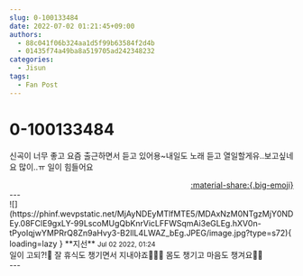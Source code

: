 ```yaml
---
slug: 0-100133484
date: 2022-07-02 01:21:45+09:00
authors:
  - 88c041f06b324aa1d5f99b63584f2d4b
  - 01435f74a49ba8a519705ad242348232
categories:
  - Jisun
tags:
  - Fan Post
---
```


# 0-100133484

<div class="post-container" markdown="1">
<div class="content-container md-sidebar__scrollwrap" markdown="1">

신곡이 너무 좋고 요즘 출근하면서 듣고 있어용~내일도 노래 듣고 열일할게유..보고싶네요 많이..ㅠ 일이 힘들어요

</div>
</div>

<div style="text-align: right;" markdown="1">
<a href="https://weverse.io/fromis9/fanpost/0-100133484" style="text-align: right;">:material-share:{.big-emoji}</a>
</div>
---

<div class="comments-container md-sidebar__scrollwrap" markdown="1">
<div class="comment" markdown="1">
<div class='id-container' markdown="1">
![](https://phinf.wevpstatic.net/MjAyNDEyMTlfMTE5/MDAxNzM0NTgzMjY0NDEy.08FClE9gxLY-99LscoMUgQbKnrVicLFFWSqmAi3eGLEg.hXV0n-tPyoIqjwYMPRrQ8Zn9aHvy3-B2llL4LWAZ_bEg.JPEG/image.jpg?type=s72){ loading=lazy }
**<span class="artist">지선</span>** <small>Jul 02 2022, 01:24</small><br>
</div>
<div class='comment-body' markdown="1">
일이 고되?!🥺 잘 휴식도 챙기면서 지내야죠🥺🥺🥺 몸도 챙기고 마음도 챙겨요🥺🥺
</div>
</div>
</div>
---
